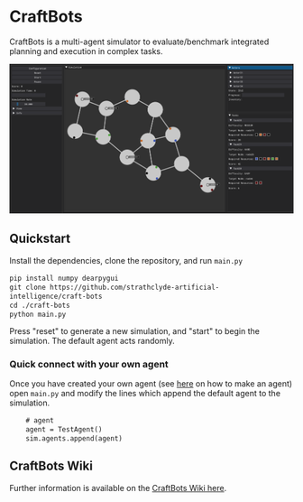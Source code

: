 # CraftBots

CraftBots is a multi-agent simulator to evaluate/benchmark integrated planning and execution in complex tasks.

![Screenshot of Craftbots simulation](screenshot.png)

## Quickstart

Install the dependencies, clone the repository, and run `main.py`
```
pip install numpy dearpygui
git clone https://github.com/strathclyde-artificial-intelligence/craft-bots
cd ./craft-bots
python main.py
```

Press "reset" to generate a new simulation, and "start" to begin the simulation. The default agent acts randomly.

### Quick connect with your own agent

Once you have created your own agent (see [here](Creating-an-Agent) on how to make an agent) open `main.py` and modify the lines which append the default agent to the simulation.
```
    # agent
    agent = TestAgent()
    sim.agents.append(agent)
```
  
## CraftBots Wiki
Further information is available on the [CraftBots Wiki here](https://github.com/strathclyde-artificial-intelligence/craft-bots/wiki).